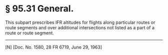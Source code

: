 # § 95.31   General.

This subpart prescribes IFR altitudes for flights along particular routes or route segments and over additional intersections not listed as a part of a route or route segment. 



---

[N] [Doc. No. 1580, 28 FR 6719, June 29, 1963]





